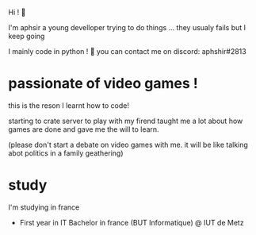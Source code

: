Hi ! 👋

I'm aphsir a young develloper trying to do things ... they usualy fails but I keep going 

I mainly code in python ! 🐍
you can contact me on discord: aphshir#2813

# passionate of video games !
this is the reson I learnt how to code!

starting to crate server to play with my firend taught me a lot about how games are done and gave me the will to learn.

(please don't start a debate on video games with me. it will be like talking abot politics in a family geathering)
# study
I'm studying in france 

* First year in IT Bachelor in france (BUT Informatique) @ IUT de Metz
